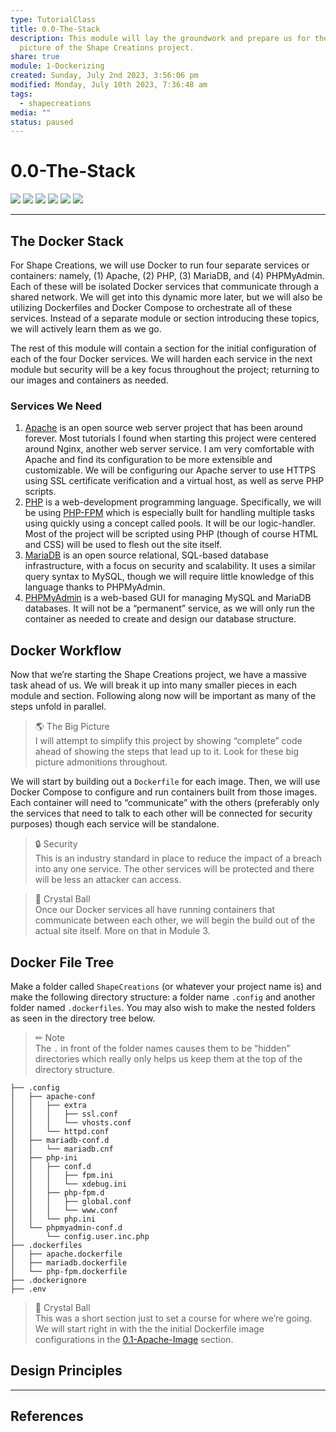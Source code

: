 ```yaml
---  
type: TutorialClass  
title: 0.0-The-Stack  
description: This module will lay the groundwork and prepare us for the big  
  picture of the Shape Creations project.  
share: true  
module: 1-Dockerizing  
created: Sunday, July 2nd 2023, 3:56:06 pm  
modified: Monday, July 10th 2023, 7:36:48 am  
tags:  
  - shapecreations  
media: ""  
status: paused  
---  
```

  
  
# 0.0-The-Stack  
  
![](https://img.shields.io/badge/-Apache-D22128?logo=apache&logoColor=white&style=plastic) ![](https://img.shields.io/badge/-Docker-2496ED?logo=docker&logoColor=white&style=plastic) ![](https://img.shields.io/badge/-JavaScript-F7DF1E?logo=javascript&logoColor=white&style=plastic) ![](https://img.shields.io/badge/-MariaDB-003545?logo=mariadb&logoColor=white&style=plastic) ![](https://img.shields.io/badge/-PHP-777BB4?logo=php&logoColor=white&style=plastic) ![](https://img.shields.io/badge/-PHPMyAdmin-6C78AF?logo=phpmyadmin&logoColor=white&style=plastic)  
  
---  
  
## The Docker Stack  
  
For Shape Creations, we will use Docker to run four separate services or containers: namely, (1) Apache, (2) PHP, (3) MariaDB, and (4) PHPMyAdmin. Each of these will be isolated Docker services that communicate through a shared network. We will get into this dynamic more later, but we will also be utilizing Dockerfiles and Docker Compose to orchestrate all of these services. Instead of a separate module or section introducing these topics, we will actively learn them as we go.  
  
The rest of this module will contain a section for the initial configuration of each of the four Docker services. We will harden each service in the next module but security will be a key focus throughout the project; returning to our images and containers as needed.  
  
### Services We Need  
  
1. [Apache](https://httpd.apache.org/) is an open source web server project that has been around forever. Most tutorials I found when starting this project were centered around Nginx, another web server service. I am very comfortable with Apache and find its configuration to be more extensible and customizable. We will be configuring our Apache server to use HTTPS using SSL certificate verification and a virtual host, as well as serve PHP scripts.  
2. [PHP](https://www.php.net/) is a web-development programming language. Specifically, we will be using [PHP-FPM](https://www.php.net/) which is especially built for handling multiple tasks using quickly using a concept called pools. It will be our logic-handler. Most of the project will be scripted using PHP (though of course HTML and CSS) will be used to flesh out the site itself.  
3. [MariaDB](https://mariadb.com/) is an open source relational, SQL-based database infrastructure, with a focus on security and scalability. It uses a similar query syntax to MySQL, though we will require little knowledge of this language thanks to PHPMyAdmin.  
4. [PHPMyAdmin](https://www.phpmyadmin.net/) is a web-based GUI for managing MySQL and MariaDB databases. It will not be a “permanent” service, as we will only run the container as needed to create and design our database structure.  
  
## Docker Workflow  
  
Now that we’re starting the Shape Creations project, we have a massive task ahead of us. We will break it up into many smaller pieces in each module and section. Following along now will be important as many of the steps unfold in parallel.  
  
> 🌎 The Big Picture    
> I will attempt to simplify this project by showing “complete” code ahead of showing the steps that lead up to it. Look for these big picture admonitions throughout.  
  
We will start by building out a `Dockerfile` for each image. Then, we will use Docker Compose to configure and run containers built from those images. Each container will need to “communicate” with the others (preferably only the services that need to talk to each other will be connected for security purposes) though each service will be standalone.  
  
> 🔒 Security    
>This is an industry standard in place to reduce the impact of a breach into any one service. The other services will be protected and there will be less an attacker can access.  
  
> 🔮 Crystal Ball    
> Once our Docker services all have running containers that communicate between each other, we will begin the build out of the actual site itself. More on that in Module 3.  
  
## Docker File Tree  
  
Make a folder called `ShapeCreations` (or whatever your project name is) and make the following directory structure: a folder name `.config` and another folder named `.dockerfiles`. You may also wish to make the nested folders as seen in the directory tree below.  
  
> ✏ Note    
> The `.` in front of the folder names causes them to be “hidden” directories which really only helps us keep them at the top of the directory structure.  
  
```shell  
├── .config  
│   ├── apache-conf  
│   │   ├── extra  
│   │   │   ├── ssl.conf  
│   │   │   └── vhosts.conf  
│   │   └── httpd.conf  
│   ├── mariadb-conf.d  
│   │   └── mariadb.cnf  
│   ├── php-ini  
│   │   ├── conf.d  
│   │   │   ├── fpm.ini  
│   │   │   └── xdebug.ini  
│   │   ├── php-fpm.d  
│   │   │   ├── global.conf  
│   │   │   └── www.conf  
│   │   └── php.ini  
│   └── phpmyadmin-conf.d  
│       └── config.user.inc.php  
├── .dockerfiles  
│   ├── apache.dockerfile  
│   ├── mariadb.dockerfile  
│   └── php-fpm.dockerfile  
├── .dockerignore  
├── .env  
```  
  
> 🔮 Crystal Ball    
> This was a short section just to set a course for where we’re going. We will start right in with the the initial Dockerfile image configurations in the [0.1-Apache-Image](./0.1-Apache-Image.md#) section.  
  
## Design Principles  
  
---  
  
## References  
